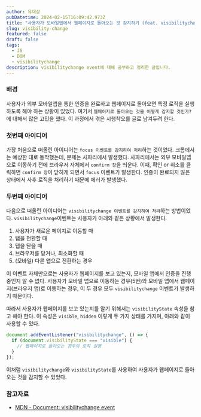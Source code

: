 ```yaml
---
author: 유대상
pubDatetime: 2024-02-15T16:09:42.973Z
title: "사용자가 모바일앱에서 웹페이지로 돌아오는 것 감지하기 (feat. visibilitychange)"
slug: visibility-change
featured: false
draft: false
tags:
  - JS
  - DOM
  - visibilitychange
description: visibilitychange event에 대해 공부하고 정리한 글입니다.
---
```


### 배경

사용자가 외부 모바일앱을 통한 인증을 완료하고 웹페이지로 돌아오면 특정 로직을 실행하도록 해야 하는 상황이 있었다.
여기서 `웹페이지로 돌아오는 것을 어떻게 감지할 것인가?`에 대해서 많은 고민을 했다. 이 과정에서 겪은 시행착오를 글로 남겨두려 한다.

### 첫번째 아이디어

가장 처음으로 떠올린 아이디어는 `focus 이벤트를 감지하여 처리`하는 것이었다. 크롬에서는 예상한 대로 동작했는데, 문제는 사파리에서 발생했다.
사파리에서는 외부 모바일앱으로 이동하기 전에 브라우저 자체에서 `confirm 창`을 띄운다.
이때, 확인 or 취소를 클릭하면 `confirm 창`이 닫히게 되면서 `focus` 이벤트가 발생한다.
인증이 완료되지 않은 상태에서 사후 로직을 처리하기 때문에 에러가 발생했다.

### 두번째 아이디어

다음으로 떠올린 아이디어는 `visibilitychange 이벤트를 감지하여 처리`하는 방법이었다.
`visibilitychange`이벤트는 사용자가 아래와 같은 상황에서 발생한다.

1. 사용자가 새로운 페이지로 이동할 때
2. 탭을 전환할 때
3. 탭을 닫을 때
4. 브라우저를 닫거나, 최소화할 때
5. (모바일) 다른 앱으로 전환하는 경우

이 이벤트 자체만으로는 사용자가 웹페이지를 보고 있는지, 모바일 앱에서 인증을 진행 중인지 알 수 없다.
사용자가 모바일 앱으로 이동하는 경우(5번)와 모바일 앱에서 웹페이지(브라우저 앱)로 이동하는 경우,
이 두 경우 모두 `visibilitychange` 이벤트가 발생하기 때문이다.

따라서 사용자가 웹페이지를 보고 있는지를 알기 위해서는 `visibilityState` 속성을 참고 해야 한다.
이 속성은 `visible`, `hidden` 이렇게 두 가지 상태를 가지며, 아래와 같이 사용할 수 있다.

```js
document.addEventListener("visibilitychange", () => {
  if (document.visibilityState === "visible") {
    // 웹페이지로 돌아오는 경우의 로직 실행
  }
});
```

이처럼 `visibilitychange`와 `visibilityState`를 사용하여 사용자가 웹페이지로 돌아오는 것을 감지할 수 있었다.

### 참고자료

- [MDN - Document: visibilitychange event](https://developer.mozilla.org/en-US/docs/Web/API/Document/visibilitychange_event)

